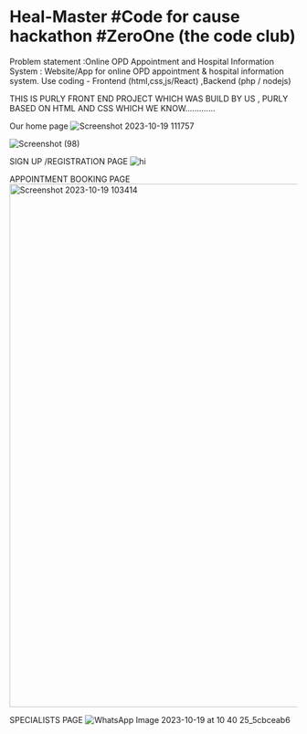 # Heal-Master #Code for cause hackathon #ZeroOne (the code club)
 Problem statement :Online OPD Appointment and Hospital Information System : Website/App for online OPD appointment & hospital information system. Use coding - Frontend
(html,css,js/React) ,Backend (php / nodejs) 



THIS IS   PURLY FRONT END PROJECT WHICH WAS BUILD BY US , PURLY BASED ON HTML AND CSS WHICH WE  KNOW.............


Our home page
![Screenshot 2023-10-19 111757](https://github.com/yasaswini2005/Heal-Master/assets/139364347/8d59a5e9-cfe1-451d-be40-c6a345b3d4b4)

![Screenshot (98)](https://github.com/yasaswini2005/Heal-Master/assets/139364347/de8dcae8-4f76-4d6e-9929-1c2320391870)

SIGN UP /REGISTRATION PAGE
![hi](https://github.com/yasaswini2005/Heal-Master/assets/139364347/196f72e6-64b3-4dc9-945f-1ba348c8545e)

APPOINTMENT BOOKING PAGE 
<img width="917" alt="Screenshot 2023-10-19 103414" src="https://github.com/yasaswini2005/Heal-Master/assets/139364347/ea95123b-aa47-4d3e-ab3b-8eb357f3702d">

SPECIALISTS PAGE
![WhatsApp Image 2023-10-19 at 10 40 25_5cbceab6](https://github.com/yasaswini2005/Heal-Master/assets/139364347/dc78ca97-c065-4b4f-9174-49afdf78e335)

